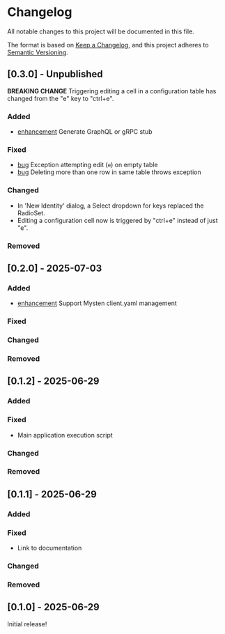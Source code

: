 # Changelog

All notable changes to this project will be documented in this file.

The format is based on [Keep a Changelog](https://keepachangelog.com/en/1.0.0/),
and this project adheres to [Semantic Versioning](https://semver.org/spec/v2.0.0.html).

## [0.3.0] - Unpublished

**BREAKING CHANGE** Triggering editing a cell in a configuration table has changed from the "e" key to "ctrl+e".

### Added

- [enhancement](https://github.com/Suitters/tpysui/issues/2) Generate GraphQL or gRPC stub

### Fixed

- [bug](https://github.com/Suitters/tpysui/issues/3) Exception attempting edit (`e`) on empty table
- [bug](https://github.com/Suitters/tpysui/issues/4) Deleting more than one row in same table throws exception

### Changed

- In 'New Identity' dialog, a Select dropdown for keys replaced the RadioSet.
- Editing a configuration cell now is triggered by "ctrl+e" instead of just "e".

### Removed

## [0.2.0] - 2025-07-03

### Added

- [enhancement](https://github.com/Suitters/tpysui/issues/1) Support Mysten client.yaml management

### Fixed

### Changed

### Removed

## [0.1.2] - 2025-06-29

### Added

### Fixed

- Main application execution script

### Changed

### Removed

## [0.1.1] - 2025-06-29

### Added

### Fixed

- Link to documentation

### Changed

### Removed

## [0.1.0] - 2025-06-29

Initial release!
